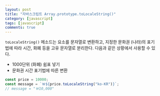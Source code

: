 ```yaml
---
layout: post
title: "자바스크립트 Array.prototype.toLocaleString()"
category: [javascript]
tags: [javascript]
comments: true
---
```


`toLocaleString()` 메소드는 요소를 문자열로 변환하고, 지정한 문화권 (나라)의 표기법에 따라 시간, 화폐 등을 고유 문자열로 분리한다. 다음과 같은 상황에서 사용할 수 있다.

- 1000단위 (화폐) 쉼표 넣기
- 문화권 시간 표기법에 따른 변환

```javascript
const price = 10000;
const message = `￦${price.toLocaleString("ko-KR")}`;
// message = "￦10,000"
```
